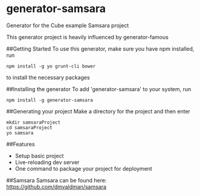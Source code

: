 # generator-samsara
Generator for the Cube example Samsara project

This generator project is heavily influenced by generator-famous

##Getting Started
To use this generator, make sure you have npm installed, run
```
npm install -g yo grunt-cli bower
```
to install the necessary packages

##Installing the generator
To add 'generator-samsara' to your system, run
```
npm install -g generator-samsara
```

##Generating your project
Make a directory for the project and then enter
```
mkdir samsaraProject
cd samsaraProject
yo samsara
```

##Features
* Setup basic project
* Live-reloading dev server
* One command to package your project for deployment

##Samsara
Samsara can be found here: https://github.com/dmvaldman/samsara
